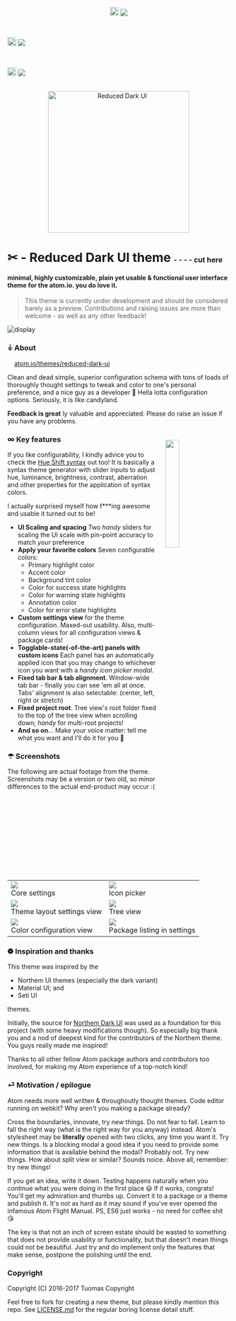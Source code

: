 
<p align="center" style="display: block; vertical-align: middle">

  <img src="https://tuomashatakka.gitlab.io/atom-ui-reduced-dark/assets/logo/logo-glyph.png" width=20 height=20 style="display: inline-block; vertical-align: baseline" />
  <a href="https://atom.io/themes/reduced-dark-ui" style="display: inline-block; vertical-align: baseline">
  <img src="https://img.shields.io/apm/dm/reduced-dark-ui.svg?style=flat-square" style="display: inline-block; vertical-align: baseline">
  </a>

  &nbsp;&nbsp;&nbsp;&nbsp;

  <img src="https://github.com/favicon.ico" width=20 height=20 style="display: inline-block; vertical-align: baseline" />
  <a href="https://github.com/tuomashatakka/reduced-dark-ui/issues" style="display: inline-block; vertical-align: baseline">
  <img src="https://img.shields.io/github/issues/tuomashatakka/reduced-dark-ui.svg?style=flat-square" style="display: inline-block; vertical-align: baseline">
  </a>

  &nbsp;&nbsp;&nbsp;&nbsp;

  <img src="https://atom.io/favicon.ico" width=20 height=20 style="display: inline-block; vertical-align: baseline"/>
  <a href="https://atom.io/themes/reduced-dark-ui" style="display: inline-block; vertical-align: baseline">
  <img src="https://img.shields.io/apm/v/reduced-dark-ui.svg?style=flat-square" style="display: inline-block; vertical-align: baseline">
  </a>

</p>

    
<img src="https://tuomashatakka.gitlab.io/atom-ui-reduced-dark/assets/logo/logo.png" style="width: auto; height: 8vh; margin: 0 auto; display: block; text-align: center;" alt="Reduced Dark UI" />


# ✂︎ - **Reduced Dark** UI theme <sup><sub><sub> - - - - cut here </sub></sub></sup>

#### **minimal, highly customizable, plain yet usable & functional** user interface theme for the atom.io. you **do** love it.

> This theme is currently under development and should be considered barely as a preview.
> Contributions and raising issues are more than welcome - as well as any other feedback!

![display](https://tuomashatakka.gitlab.io/atom-ui-reduced-dark/assets/preview/2017%20February/settings_colors_compact.png)


### ⏚ About
    
[atom.io/themes/reduced-dark-ui](https://atom.io/themes/reduced-dark-ui)

Clean and dead simple, superior configuration schema with tons of loads of thoroughly thought settings to tweak and color to one's personal preference, and a nice guy as a developer 🙋
Hella lotta configuration options. Seriously, it is like candyland.

**Feedback is great** ly valuable and appreciated. Please do raise an issue if you have any problems.

<img src='https://tuomashatakka.github.io/reduced-dark-ui/assets/ss2016-11.png' style='float: right; width: 25%; margin: 4%' />


### ∞ Key features

If you like configurability, I kindly advice you to check the [Hue Shift syntax](http://atom.io/themes/hue-shift-syntax) out too!
It is basically a syntax theme generator with slider inputs to adjust hue, luminance, brightness, contrast, aberration and other
properties for the application of syntax colors.

I actually surprised myself how f***ing awesome and usable it turned out to be!

 - **UI Scaling and spacing** Two *handy* sliders for scaling the UI scale with pin-point accuracy to match *your* preference
 - **Apply your favorite colors** Seven configurable colors:
   - Primary highlight color
   - Accent color
   - Background tint color
   - Color for success state highlights
   - Color for warning state highlights
   - Annotation color
   - Color for error state highlights
 - **Custom settings view** for the theme configuration. Maxed-out usability. Also, multi-column views for all configuration views & package cards!
 - **Togglable-state(-of-the-art) panels with custom icons** Each panel has an automatically applied icon
   that you may change to whichever icon you want with a *handy icon picker modal.*
 - **Fixed tab bar & tab alignment**. Window-wide tab bar - finally you can see 'em all at once. Tabs' alignment is also selectable: (center, left, right or stretch)
 - **Fixed project root**. Tree view's root folder fixed to the top of the tree view when scrolling down; *handy* for multi-root projects!
 - **And so on**... Make your voice matter: tell me what you want and I'll do it for you 🤗


### ☂ Screenshots

The following are actual footage from the theme. Screenshots may be a version or two old, so minor differences to the actual end-product may occur :(

<table>
<tr>

  <td>
    <img src='https://tuomashatakka.gitlab.io/atom-ui-reduced-dark/assets/preview/2017%20February/settings_core.png' /><br/>
    Core settings
  </td>

  <td>
    <img src='https://tuomashatakka.gitlab.io/atom-ui-reduced-dark/assets/preview/2017%20February/iconpicker_vertical.png' /><br/>
    Icon picker
  </td>

</tr>
<tr>

  <td>
    <img src='https://tuomashatakka.gitlab.io/atom-ui-reduced-dark/assets/preview/2017%20February/settings_layout_fullscreen.png' /><br/>
    Theme layout settings view
  </td>

  <td>
    <img src='https://tuomashatakka.gitlab.io/atom-ui-reduced-dark/assets/preview/2017%20February/treeview_overview2.png' /><br/>
    Tree view
  </td>

</tr>
<tr>

  <td>
    <img src='https://tuomashatakka.gitlab.io/atom-ui-reduced-dark/assets/preview/2017%20February/settings_colors_fullscreen.png' /><br/>
    Color configuration view
  </td>

  <td>
    <img src='https://tuomashatakka.gitlab.io/atom-ui-reduced-dark/assets/preview/2017%20February/settings_package_cards.png' /><br/>
    Package listing in settings
  </td>

</tr>
</table>


### ❁ Inspiration and thanks

This theme was inspired by the
- Northem UI themes (especially the dark variant)
- Material UI; and
- Seti UI

themes.

Initially, the source for [Northem Dark UI](http://atom.io/themes/northem-dark-ui) was used as a foundation for this project (with some heavy modifications though).
So especially big thank you and a nod of deepest kind for the contributors of the Northem theme. You guys really made me inspired!

Thanks to all other fellow Atom package authors and contributors too involved, for making my Atom experience of a top-notch kind!


### ⏎ Motivation / epilogue

Atom needs more well written & throughoutly thought themes. Code editor running on webkit? Why aren't you making a package already?

Cross the boundaries, innovate, try new things. Do not fear to fall. Learn to fall the right way (what is the right way for you anyway) instead. Atom's stylesheet may be **literally** opened with two clicks, any time you want it. Try new things. Is a blocking modal a good idea if you need to provide some information that is available behind the modal? Probably not. Try new things. How about split view or similar? Sounds noice. Above all, remember: try new things!

If you get an idea, write it down. Testing happens naturally when you continue what you were doing in the first place 😃 If it works, congrats! You'll get my admiration and thumbs up. Convert it to a package or a theme and publish it. It's not as hard as it may sound if you've ever opened the infamous Atom Flight Manual. PS, ES6 just works - no need for coffee shit 😘

The key is that not an inch of screen estate should be wasted to something that does not provide usability or functionality, but that doesn't mean things could not be beautiful. Just try and do implement only the features that make sense, postpone the polishing until the end.


### Copyright

Copyright (C) 2016-2017 Tuomas Copyright

Feel free to fork for creating a new theme, but please kindly mention this repo.
See [LICENSE.md](license) for the regular boring license detail stuff.


[logo]: https://tuomashatakka.github.io/reduced-dark-ui/assets/re-logo.svg
[ss1]: https://tuomashatakka.github.io/reduced-dark-ui/assets/ss2016-10.png
[ss2]: https://tuomashatakka.github.io/reduced-dark-ui/assets/ss2016-11.png
[ss3]: https://tuomashatakka.github.io/reduced-dark-ui/assets/ss2016-12.png
